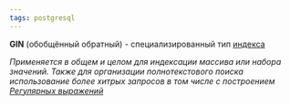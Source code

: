 ```yaml
---
tags: postgresql
---
```

**GIN** (обобщённый обратный) - специализированный тип [индекса](psql_Индексы.md)

_Применяется в общем и целом для индексации массива или набора значений. Также для организации полнотекстового поиска использование более хитрых запросов в том числе с построением [Регулярных выражений](Regexp.md)_


